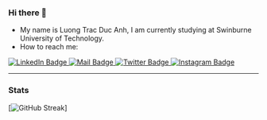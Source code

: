 <!--
<div id="header" align="center">
  <img src="https://media.giphy.com/media/qgQUggAC3Pfv687qPC/giphy.gif"/>
</div>
-->

### Hi there 👋

<!--
**luongtracducanh/luongtracducanh** is a ✨ _special_ ✨ repository because its `README.md` (this file) appears on your GitHub profile.

Here are some ideas to get you started:

- 🔭 I’m currently working on ...
- 🌱 I’m currently learning ...
- 👯 I’m looking to collaborate on ...
- 🤔 I’m looking for help with ...
- 💬 Ask me about ...
- 📫 How to reach me: ...
- 😄 Pronouns: ...
- ⚡ Fun fact: ...
-->

- My name is Luong Trac Duc Anh, I am currently studying at Swinburne University of Technology.
- How to reach me:
<div id="badges">
  <a href="https://www.linkedin.com/in/luongtracducanh/">
    <img src="https://img.shields.io/badge/LinkedIn-blue?style=for-the-badge&logo=linkedin&logoColor=white" alt="LinkedIn Badge"/>
  </a>
  <a href="mailto:luongtrac.ducanh@gmail.com">
    <img src="https://img.shields.io/badge/Mail-red?style=for-the-badge&logo=gmail&logoColor=white" alt="Mail Badge"/>
  </a>
  <a href="https://www.facebook.com/luongtrac.ducanh/">
    <img src="https://img.shields.io/badge/Facebook-blue?style=for-the-badge&logo=facebook&logoColor=white" alt="Twitter Badge"/>
  </a>
  <a href="https://www.instagram.com/luongtracducanh/">
    <img src="https://img.shields.io/badge/Instagram-red?style=for-the-badge&logo=instagram&logoColor=white" alt="Instagram Badge"/>
  </a>
</div>

-----

### Stats

<!--
[![GitHub Streak](https://github-readme-streak-stats.herokuapp.com/?user=luongtracducanh&theme=vision-friendly-dark)](https://git.io/streak-stats)
-->

[![GitHub Streak](https://github-readme-stats.vercel.app/api?username=luongtracducanh&count_private=true&theme=vision-friendly-dark&show_icons=true)]

<!--
[![Top Langs](https://github-readme-stats.vercel.app/api/top-langs/?username=luongtracducanh&layout=compact&theme=vision-friendly-dark)](https://github.com/anuraghazra/github-readme-stats)

-----

### Open-source Projects
[![Console-ATM](https://github-readme-stats.vercel.app/api/pin/?username=luongtracducanh&repo=Console-ATM&theme=vision-friendly-dark)](https://github.com/luongtracducanh/Console-ATM)
-->
